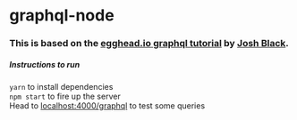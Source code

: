 # graphql-node

### This is based on the [egghead.io graphql tutorial](https://github.com/joshblack/build-a-graphql-server/tree/graphql-relay-node) by [Josh Black](https://github.com/joshblack).

##### Instructions to run  

`yarn` to install dependencies  
`npm start` to fire up the server  
Head to [localhost:4000/graphql](localhost:4000/graphql) to test some queries

